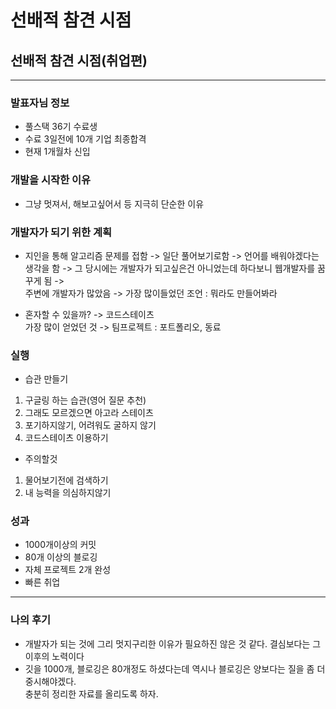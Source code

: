 # 선배적 참견 시점
## 선배적 참견 시점(취업편)

---

### 발표자님 정보
 
* 풀스택 36기 수료생
* 수료 3일전에 10개 기업 최종합격
* 현재 1개월차 신입

### 개발을 시작한 이유
 
* 그냥 멋져서, 해보고싶어서 등 지극히 단순한 이유

### 개발자가 되기 위한 계획
 
* 지인을 통해 알고리즘 문제를 접함 -> 일단 풀어보기로함 -> 언어를 배워야겠다는 생각을 함 
-> 그 당시에는 개발자가 되고싶은건 아니었는데 하다보니 웹개발자를 꿈꾸게 됨 ->  
주변에 개발자가 많았음 -> 가장 많이들었던 조언 : 뭐라도 만들어봐라  

* 혼자할 수 있을까? -> 코드스테이츠  
가장 많이 얻었던 것 -> 팀프로젝트 : 포트폴리오, 동료

### 실행
 
* 습관 만들기

1. 구글링 하는 습관(영어 질문 추천)
2. 그래도 모르겠으면 아고라 스테이츠
3. 포기하지않기, 어려워도 굴하지 않기
4. 코드스테이츠 이용하기

* 주의할것

1. 물어보기전에 검색하기
2. 내 능력을 의심하지않기

### 성과

* 1000개이상의 커밋
* 80개 이상의 블로깅
* 자체 프로젝트 2개 완성
* 빠른 취업

---

### 나의 후기

* 개발자가 되는 것에 그리 멋지구리한 이유가 필요하진 않은 것 같다. 결심보다는 그 이후의 노력이다
* 깃을 1000개, 블로깅은 80개정도 하셨다는데 역시나 블로깅은 양보다는 질을 좀 더 중시해야겠다.  
충분히 정리한 자료를 올리도록 하자.